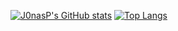 [![J0nasP's GitHub stats](https://github-readme-stats.vercel.app/api?username=J0nasP)](https://github.com/anuraghazra/github-readme-stats)
[![Top Langs](https://github-readme-stats.vercel.app/api/top-langs/?username=J0nasP&layout=compact)](https://github.com/anuraghazra/github-readme-stats)


<!--
**J0nasP/J0nasP** is a ✨ _special_ ✨ repository because its `README.md` (this file) appears on your GitHub profile.

Here are some ideas to get you started:

- 🔭 I’m currently working on ...
- 🌱 I’m currently learning ...
- 👯 I’m looking to collaborate on ...
- 🤔 I’m looking for help with ...
- 💬 Ask me about ...
- 📫 How to reach me: ...
- 😄 Pronouns: ...
- ⚡ Fun fact: ...
-->
